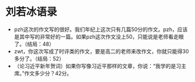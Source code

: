 # 刘若冰语录

* pzh这次的作文写的很好。我们年纪上这次只有几篇50分的作文。pzh，应该是其中写的非常好的一篇。如果pzh这次作文没上50，只能说是老师看走眼了。（结局：48）
* zwt，你这次写成了时评类的作文，要是高二的老师来改作文，你就只能得30多分了。（结局：52）
* （论习近平新年贺词）如果你写像习近平那样的文章，你说：“我学的是习主席。”作文多少分？42分。